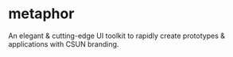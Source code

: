 # metaphor
An elegant &amp; cutting-edge UI toolkit to rapidly create prototypes &amp; applications with CSUN branding.
